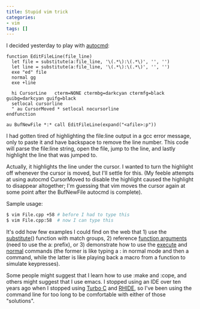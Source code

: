 ```yaml
---
title: Stupid vim trick
categories:
- vim
tags: []
---
```


I decided yesterday to play with [autocmd](http://http://vimdoc.sourceforge.net/htmldoc/autocmd.html):

```vim
function EditFileLine(file_line)
  let file = substitute(a:file_line, '\(.*\):\(.*\)', '', '')
  let line = substitute(a:file_line, '\(.*\):\(.*\)', '', '')
  exe "ed" file
  normal gg
  exe +line

  hi CursorLine   cterm=NONE ctermbg=darkcyan ctermfg=black guibg=darkcyan guifg=black
  setlocal cursorline
  " au CursorMoved * setlocal nocursorline
endfunction

au BufNewFile *:* call EditFileLine(expand("<afile>:p"))
```

I had gotten tired of highlighting the file:line output in a gcc error message, only to paste it and have backspace to remove the line number.  This code will parse the file:line string, open the file, jump to the line, and lastly highlight the line that was jumped to.

Actually, it highlights the line under the cursor.  I wanted to turn the highlight off whenever the cursor is moved, but I'll settle for this.  (My feeble attempts at using autocmd CursorMoved to disable the highlight caused the highlight to disappear altogether; I'm guessing that vim moves the cursor again at some point after the BufNewFile autocmd is complete).

Sample usage:

```bash
$ vim File.cpp +58 # before I had to type this
$ vim File.cpp:58  # now I can type this
```

It's odd how few examples I could find on the web that 1) use the [substitute](http://vimdoc.sourceforge.net/htmldoc/eval.html#substitute%28%29)() function with match groups, 2) reference [function arguments](http://vimdoc.sourceforge.net/htmldoc/eval.html#a:var) (need to use the a: prefix), or 3) demonstrate how to use the [execute](http://vimdoc.sourceforge.net/htmldoc/eval.html#:execute) and [normal](http://vimdoc.sourceforge.net/htmldoc/various.html#:normal) commands (the former is like typing a : in normal mode and then a command, while the latter is like playing back a macro from a function to simulate keypresses).

Some people might suggest that I learn how to use :make and :cope, and others might suggest that I use emacs.  I stopped using an IDE over ten years ago when I stopped using [Turbo C](http://edn.embarcadero.com/article/20841) and [RHIDE](http://www.rhide.com/), so I've been using the command line for too long to be comfortable with either of those "solutions".

